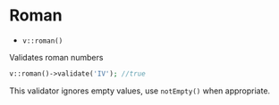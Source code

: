 # Roman

- `v::roman()`

Validates roman numbers

```php
v::roman()->validate('IV'); //true
```

This validator ignores empty values, use `notEmpty()` when
appropriate.
